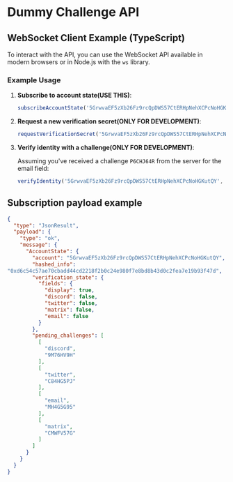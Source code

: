 # Dummy Challenge API

## WebSocket Client Example (TypeScript)

To interact with the API, you can use the WebSocket API available in modern browsers or in Node.js with the `ws` library.

### Example Usage

1. **Subscribe to account state(USE THIS)**:

   ```typescript
   subscribeAccountState('5GrwvaEF5zXb26Fz9rcQpDWS57CtERHpNehXCPcNoHGKutQY');
   ```

2. **Request a new verification secret(ONLY FOR DEVELOPMENT)**:

   ```typescript
   requestVerificationSecret('5GrwvaEF5zXb26Fz9rcQpDWS57CtERHpNehXCPcNoHGKutQY', 'email');
   ```

3. **Verify identity with a challenge(ONLY FOR DEVELOPMENT)**:

   Assuming you've received a challenge `P6CHJ64R` from the server for the email field:

   ```typescript
   verifyIdentity('5GrwvaEF5zXb26Fz9rcQpDWS57CtERHpNehXCPcNoHGKutQY', 'email', 'P6CHJ64R');
   ```

## Subscription payload example
```json
{
  "type": "JsonResult",
  "payload": {
    "type": "ok",
    "message": {
      "AccountState": {
        "account": "5GrwvaEF5zXb26Fz9rcQpDWS57CtERHpNehXCPcNoHGKutQY",
        "hashed_info":
"0xd6c54c57ae70cbadd44cd2218f2b0c24e980f7e8bd8b43d0c2fea7e19b93f47d",
        "verification_state": {
          "fields": {
            "display": true,
            "discord": false,
            "twitter": false,
            "matrix": false,
            "email": false
          }
        },
        "pending_challenges": [
          [
            "discord",
            "9M76HV9H"
          ],
          [
            "twitter",
            "C84HG5PJ"
          ],
          [
            "email",
            "MH4G5G95"
          ],
          [
            "matrix",
            "CMWFV57G"
          ]
        ]
      }
    }
  }
}
